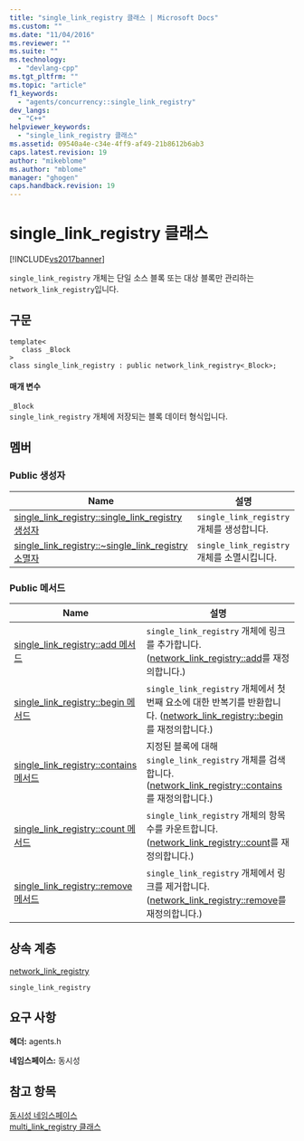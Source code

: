 ```yaml
---
title: "single_link_registry 클래스 | Microsoft Docs"
ms.custom: ""
ms.date: "11/04/2016"
ms.reviewer: ""
ms.suite: ""
ms.technology: 
  - "devlang-cpp"
ms.tgt_pltfrm: ""
ms.topic: "article"
f1_keywords: 
  - "agents/concurrency::single_link_registry"
dev_langs: 
  - "C++"
helpviewer_keywords: 
  - "single_link_registry 클래스"
ms.assetid: 09540a4e-c34e-4ff9-af49-21b8612b6ab3
caps.latest.revision: 19
author: "mikeblome"
ms.author: "mblome"
manager: "ghogen"
caps.handback.revision: 19
---
```

# single_link_registry 클래스
[!INCLUDE[vs2017banner](../../../assembler/inline/includes/vs2017banner.md)]

`single_link_registry` 개체는 단일 소스 블록 또는 대상 블록만 관리하는 `network_link_registry`입니다.  
  
## 구문  
  
```  
template<  
   class _Block  
>  
class single_link_registry : public network_link_registry<_Block>;  
```  
  
#### 매개 변수  
 `_Block`  
 `single_link_registry` 개체에 저장되는 블록 데이터 형식입니다.  
  
## 멤버  
  
### Public 생성자  
  
|Name|설명|  
|----------|--------|  
|[single\_link\_registry::single\_link\_registry 생성자](../Topic/single_link_registry::single_link_registry%20Constructor.md)|`single_link_registry` 개체를 생성합니다.|  
|[single\_link\_registry::~single\_link\_registry 소멸자](../Topic/single_link_registry::~single_link_registry%20Destructor.md)|`single_link_registry` 개체를 소멸시킵니다.|  
  
### Public 메서드  
  
|Name|설명|  
|----------|--------|  
|[single\_link\_registry::add 메서드](../Topic/single_link_registry::add%20Method.md)|`single_link_registry` 개체에 링크를 추가합니다. \([network\_link\_registry::add](../Topic/network_link_registry::add%20Method.md)를 재정의합니다.\)|  
|[single\_link\_registry::begin 메서드](../Topic/single_link_registry::begin%20Method.md)|`single_link_registry` 개체에서 첫 번째 요소에 대한 반복기를 반환합니다. \([network\_link\_registry::begin](../Topic/network_link_registry::begin%20Method.md)를 재정의합니다.\)|  
|[single\_link\_registry::contains 메서드](../Topic/single_link_registry::contains%20Method.md)|지정된 블록에 대해 `single_link_registry` 개체를 검색합니다. \([network\_link\_registry::contains](../Topic/network_link_registry::contains%20Method.md)를 재정의합니다.\)|  
|[single\_link\_registry::count 메서드](../Topic/single_link_registry::count%20Method.md)|`single_link_registry` 개체의 항목 수를 카운트합니다. \([network\_link\_registry::count](../Topic/network_link_registry::count%20Method.md)를 재정의합니다.\)|  
|[single\_link\_registry::remove 메서드](../Topic/single_link_registry::remove%20Method.md)|`single_link_registry` 개체에서 링크를 제거합니다. \([network\_link\_registry::remove](../Topic/network_link_registry::remove%20Method.md)를 재정의합니다.\)|  
  
## 상속 계층  
 [network\_link\_registry](../../../parallel/concrt/reference/network-link-registry-class.md)  
  
 `single_link_registry`  
  
## 요구 사항  
 **헤더:** agents.h  
  
 **네임스페이스:** 동시성  
  
## 참고 항목  
 [동시성 네임스페이스](../../../parallel/concrt/reference/concurrency-namespace.md)   
 [multi\_link\_registry 클래스](../../../parallel/concrt/reference/multi-link-registry-class.md)